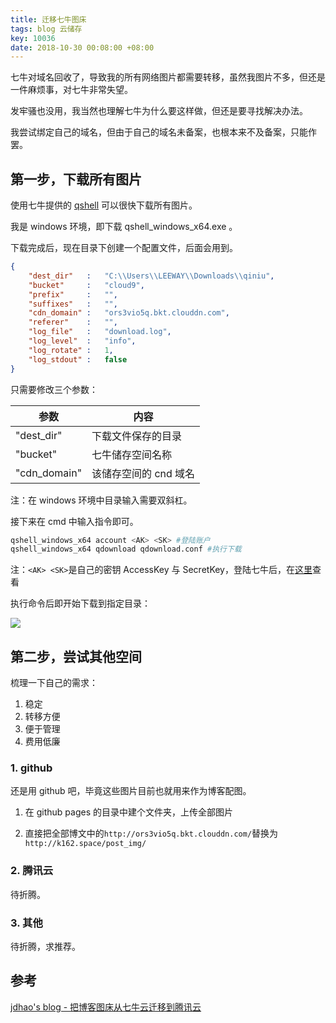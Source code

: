 ```yaml
---
title: 迁移七牛图床
tags: blog 云储存
key: 10036
date: 2018-10-30 00:08:00 +08:00
---
```


七牛对域名回收了，导致我的所有网络图片都需要转移，虽然我图片不多，但还是一件麻烦事，对七牛非常失望。

发牢骚也没用，我当然也理解七牛为什么要这样做，但还是要寻找解决办法。

我尝试绑定自己的域名，但由于自己的域名未备案，也根本来不及备案，只能作罢。

## 第一步，下载所有图片

使用七牛提供的 [qshell](https://developer.qiniu.com/kodo/tools/1302/qshell) 可以很快下载所有图片。

我是 windows 环境，即下载 qshell_windows_x64.exe 。

下载完成后，现在目录下创建一个配置文件，后面会用到。

```json
{
    "dest_dir"   :   "C:\\Users\\LEEWAY\\Downloads\\qiniu",
    "bucket"     :   "cloud9",
    "prefix"     :   "",
    "suffixes"   :   "",
    "cdn_domain" :   "ors3vio5q.bkt.clouddn.com",
    "referer"    :   "",
    "log_file"   :   "download.log",
    "log_level"  :   "info",
    "log_rotate" :   1,
    "log_stdout" :   false
}
```
只需要修改三个参数：

| 参数  | 内容  |
| ------------ | ------------ |
| "dest_dir"  | 下载文件保存的目录  |
| "bucket"  |  七牛储存空间名称 |
| "cdn_domain"  | 该储存空间的 cnd 域名  |

注：在 windows 环境中目录输入需要双斜杠。

接下来在 cmd 中输入指令即可。

```bash
qshell_windows_x64 account <AK> <SK> #登陆账户
qshell_windows_x64 qdownload qdownload.conf #执行下载
```

注：`<AK> <SK>`是自己的密钥 AccessKey 与 SecretKey，登陆七牛后，在[这里](https://portal.qiniu.com/user/key)查看

执行命令后即开始下载到指定目录：

![](http://k162.space/post_img/18-10-30/723215881.png)

## 第二步，尝试其他空间

梳理一下自己的需求：

1. 稳定
1. 转移方便
2. 便于管理
3. 费用低廉

### 1. github

还是用 github 吧，毕竟这些图片目前也就用来作为博客配图。

1. 在 github pages 的目录中建个文件夹，上传全部图片

2. 直接把全部博文中的`http://ors3vio5q.bkt.clouddn.com/`替换为`http://k162.space/post_img/`

### 2. 腾讯云

待折腾。

### 3. 其他

待折腾，求推荐。

## 参考

[jdhao's blog - 把博客图床从七牛云迁移到腾讯云](https://jdhao.github.io/2018/10/20/qiuniu_migrate_to_tencent_cos/)